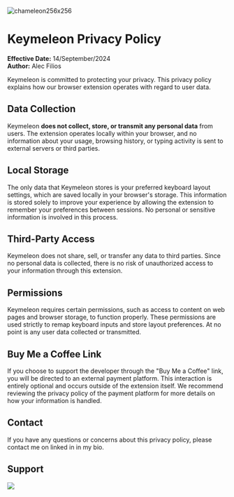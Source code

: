 
![chameleon256x256](https://github.com/user-attachments/assets/4e91c191-c6ed-4743-b7d9-cc6260c37703)

# Keymeleon Privacy Policy

**Effective Date:** 14/September/2024  
**Author:** Alec Filios

Keymeleon is committed to protecting your privacy. This privacy policy explains how our browser extension operates with regard to user data.

## Data Collection
Keymeleon **does not collect, store, or transmit any personal data** from users. The extension operates locally within your browser, and no information about your usage, browsing history, or typing activity is sent to external servers or third parties.

## Local Storage
The only data that Keymeleon stores is your preferred keyboard layout settings, which are saved locally in your browser's storage. This information is stored solely to improve your experience by allowing the extension to remember your preferences between sessions. No personal or sensitive information is involved in this process.

## Third-Party Access
Keymeleon does not share, sell, or transfer any data to third parties. Since no personal data is collected, there is no risk of unauthorized access to your information through this extension.

## Permissions
Keymeleon requires certain permissions, such as access to content on web pages and browser storage, to function properly. These permissions are used strictly to remap keyboard inputs and store layout preferences. At no point is any user data collected or transmitted.

## Buy Me a Coffee Link
If you choose to support the developer through the "Buy Me a Coffee" link, you will be directed to an external payment platform. This interaction is entirely optional and occurs outside of the extension itself. We recommend reviewing the privacy policy of the payment platform for more details on how your information is handled.

## Contact
If you have any questions or concerns about this privacy policy, please contact me on linked in in my bio.

## Support
<a href="https://www.buymeacoffee.com/alecfilios"><img src="https://img.buymeacoffee.com/button-api/?text=Buy me a sushi&emoji=🍣&slug=alecfilios&button_colour=68b1a8&font_colour=000000&font_family=Bree&outline_colour=000000&coffee_colour=FFDD00" /></a>

